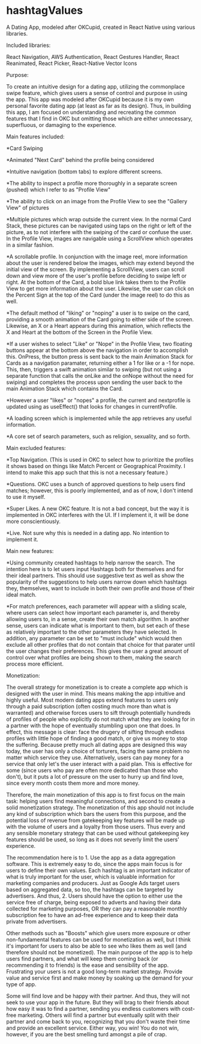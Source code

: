 # hashtagValues
A Dating App, modeled after OKCupid, created in React Native using various libraries.

Included libraries: 

React Navigation, AWS Authentication, React Gestures Handler, React Reanimated, React Picker, React-Native Vector Icons

Purpose: 

To create an intuitive design for a dating app, utilizing the commonplace swipe feature, which gives users a sense of control and purpose in using the app. This app was modeled after OKCupid because it is my own personal favorite dating app (at least as far as its design). Thus, in building this app, I am focused on understanding and recreating the common features that I find in OKC but omitting those which are either unnecessary, superfluous, or damaging to the experience.

Main features included:

*Card Swiping

*Animated "Next Card" behind the profile being considered

*Intuitive navigation (bottom tabs) to explore different screens.

*The ability to inspect a profile more thoroughly in a separate screen (pushed) which I refer to as "Profile View"

*The ability to click on an image from the Profile View to see the "Gallery View" of pictures

*Multiple pictures which wrap outside the current view. In the normal Card Stack, these pictures can be navigated using taps on the right or left of the picture, as to not interfere with the swiping of the card or confuse the user. In the Profile View, images are navigable using a ScrollView which operates in a similar fashion.

*A scrollable profile. In conjunction with the image reel, more information about the user is rendered below the images, which may extend beyond the initial view of the screen. By implementing a ScrollView, users can scroll down and view more of the user's profile before deciding to swipe left or right. At the bottom of the Card, a bold blue link takes them to the Profile View to get more information about the user. Likewise, the user can click on the Percent Sign at the top of the Card (under the image reel) to do this as well.

*The default method of "liking" or "noping" a user is to swipe on the card, providing a smooth animation of the Card going to either side of the screen. Likewise, an X or a Heart appears during this animation, which reflects the X and Heart at the bottom of the Screen in the Profile View.

*If a user wishes to select "Like" or "Nope" in the Profile View, two floating buttons appear at the bottom above the navigation in order to accomplish this. OnPress, the button press is sent back to the main Animation Stack for Cards as a navigation paramater, returning either a 1 for like or a -1 for nope. This, then, triggers a swift animation similar to swiping (but not using a separate function that calls the onLike and the onNope without the need for swiping) and completes the process upon sending the user back to the main Animation Stack which contains the Card.

*However a user "likes" or "nopes" a profile, the current and nextprofile is updated using as useEffect() that looks for changes in currentProfile.

*A loading screen which is implemented while the app retrieves any useful information.

*A core set of search parameters, such as religion, sexuality, and so forth.


Main excluded features:

*Top Navigation. (This is used in OKC to select how to prioritize the profiles it shows based on things like Match Percent or Geographical Proximity. I intend to make this app such that this is not a necessary feature.)

*Questions. OKC uses a bunch of approved questions to help users find matches; however, this is poorly implemented, and as of now, I don't intend to use it myself.

*Super Likes. A new OKC feature. It is not a bad concept, but the way it is implemented in OKC interferes with the UI. If I implement it, it will be done more conscientiously.

*Live. Not sure why this is needed in a dating app. No intention to implement it.


Main new features:

*Using community created hashtags to help narrow the search. The intention here is to let users input Hashtags both for themselves and for their ideal partners. This should use suggestive text as well as show the popularity of the suggestions to help users narrow down which hashtags they, themselves, want to include in both their own profile and those of their ideal match.

*For match preferences, each parameter will appear with a sliding scale, where users can select how important each parameter is, and thereby allowing users to, in a sense, create their own match algorithm. In another sense, users can indicate what is important to them, but set each of these as relatively important to the other parameters they have selected. In addition, any parameter can be set to "must include" which would then exclude all other profiles that do not contain that choice for that parater until the user changes their preferences. This gives the user a great amount of control over what profiles are being shown to them, making the search process more efficient.


Monetization:

The overall strategy for monetization is to create a complete app which is designed with the user in mind. This means making the app intuitive and highly useful. Most modern dating apps extend features to users only through a paid subscription (often costing much more than what is warranted) and otherwise forces users to sift through potentially hundreds of profiles of people who explicitly do not match what they are looking for in a partner with the hope of eventually stumbling upon one that does. In effect, this message is clear: face the drugery of sifting through endless profiles with little hope of finding a good match, or give us money to stop the suffering. Because pretty much all dating apps are designed this way today, the user has only a choice of torturers, facing the same problem no matter which service they use. Alternatively, users can pay money for a service that only let's the user interact with a paid plan. This is effective for some (since users who pay are often more dedicated than those who don't), but it puts a lot of pressure on the user to hurry up and find love, since every month costs them more and more money.


Therefore, the main monetization of this app is to first focus on the main task: helping users find meaningful connections, and second to create a solid monetization strategy. The monetization of this app should not include any kind of subscription which bars the users from this purpose, and the potential loss of revenue from gatekeeping key features will be made up with the volume of users and a loyalty from those users. Thus every and any sensible monetary strategy that can be used without gatekeeping key features should be used, so long as it does not severly limit the users' experience.


The recommendation here is to 1. Use the app as a data aggregation software. This is extremely easy to do, since the apps main focus is for users to define their own values. Each hashtag is an important indicator of what is truly important for the user, which is valuable information for marketing companies and producers. Just as Google Ads target users based on aggregated data, so too, the hashtags can be targeted by advertisers. And thus, 2. Users should have the option to either use the service free of charge, being exposed to adverts and having their data collected for marketing purposes, OR they can pay a reasonable monthly subscription fee to have an ad-free experience and to keep their data private from advertisers.


Other methods such as "Boosts" which give users more exposure or other non-fundamental features can be used for monetization as well, but I think it's important for users to also be able to see who likes them as well (and therefore should not be monetized). The main purpose of the app is to help users find partners, and what will keep them coming back (or recommending it to friends) is the ease and sensibility of the app. Frustrating your users is not a good long-term market strategy. Provide value and service first and make money by soaking up the demand for your type of app. 


Some will find love and be happy with their partner. And thus, they will not seek to use your app in the future. But they will brag to their friends about how easy it was to find a partner, sending you endless customers with cost-free marketing. Others will find a partner but eventually split with their partner and come back to you, recognizing that you don't waste their time and provide an excellent service. Either way, you win! You do not win, however, if you are the best smelling turd amongst a pile of crap.
